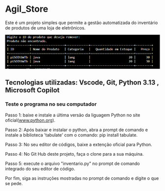 # Agil_Store
Este é um projeto simples que permite a gestão automatizada do inventário de produtos de uma loja de eletrônicos.

<img src="./__pycache__/projeto.png">

## Tecnologias utilizadas: Vscode, Git, Python 3.13 , Microsoft Copilot

### Teste o programa no seu computador
Passo 1: baixe e instale a última versão da liguagem Python no site oficial(www.python.org).

Passo 2:  Após baixar  e instalar o python, abra a prompt de comando e instale a biblioteca 'tabulate' com o comando: pip install tabulate.

Passo 3: No seu editor de códigos, baixe a extenção oficial para Python.

Passo 4: No Git Hub deste projeto, faça o clone para a sua máquina.

Passo 5: execute o arquivo "inventario.py" no prompt de comando integrado do seu editor de código.

Por fim, siga as instruções mostradas no prompt de comando e digite o que se pede.
